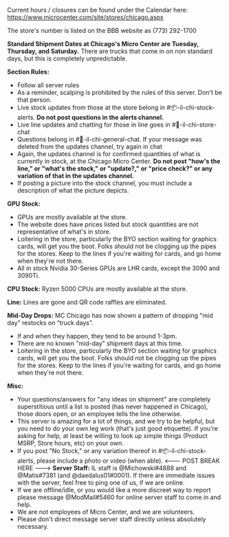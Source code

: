 Current hours / closures can be found under the Calendar here: https://www.microcenter.com/site/stores/chicago.aspx

The store's number is listed on the BBB website as (773) 292-1700

**Standard Shipment Dates at Chicago's Micro Center are Tuesday, Thursday, and Saturday.** There are trucks that come in on non standard days, but this is completely unpredictable.

**Section Rules:**
- Follow all server rules
- As a reminder, scalping is prohibited by the rules of this server. Don't be that person.
- Live stock updates from those at the store belong in #📦-il-chi-stock-alerts. **Do not post questions in the alerts channel.**
- Live line updates and chatting for those in line goes in #🧑-il-chi-store-chat 
- Questions belong in #💬-il-chi-general-chat. If your message was deleted from the updates channel, try again in chat
- Again, the updates channel is for confirmed quantities of what is currently in stock, at the Chicago Micro Center. **Do not post "how's the line," or "what's the stock," or "update?," or "price check?" or any variation of that in the updates channel.**
- If posting a picture into the stock channel, you must include a description of what the picture depicts.

**GPU Stock:**
- GPUs are mostly available at the store.
- The website does have prices listed but stock quantities are not representative of what's in store.
- Loitering in the store, particularly the BYO section waiting for graphics cards, will get you the boot. Folks should not be clogging up the pipes for the stores. Keep to the lines if you're waiting for cards, and go home when they're not there.
- All in stock Nvidia 30-Series GPUs are LHR cards, except the 3090 and 3090Ti.

**CPU Stock:**
Ryzen 5000 CPUs are mostly available at the store.

**Line:**
Lines are gone and QR code raffles are eliminated.

**Mid-Day Drops:**
MC Chicago has now shown a pattern of dropping "mid day" restocks on “truck days”. 
- If and when they happen, they tend to be around 1-3pm. 
- There are no known "mid-day" shipment days at this time.
- Loitering in the store, particularly the BYO section waiting for graphics cards, will get you the boot. Folks should not be clogging up the pipes for the stores. Keep to the lines if you're waiting for cards, and go home when they're not there.

**Misc:**
- Your questions/answers for "any ideas on shipment" are completely superstitious until a list is posted (has never happened in Chicago), those doors open, or an employee tells the line otherwise.
- This server is amazing for a lot of things, and we try to be helpful, but you need to do your own leg work (that's just good etiquette). If you're asking for help, at least be willing to look up simple things (Product MSRP, Store hours, etc) on your own.
- If you post "No Stock," or any variation thereof in #📦-il-chi-stock-alerts, please include a photo or video (when able).
<--- POST BREAK HERE --->
**Server Staff:**
IL staff is @Michowski#4888 and @Matis#7381 (and @daedalus01#0001). If there are immediate issues with the server, feel free to ping one of us, if we are online. 
- If we are offline/idle, or you would like a more discreet way to report please message @ModMail#5460 for online server staff to come in and help. 
- We are not employees of Micro Center, and we are volunteers.
- Please don't direct message server staff directly unless absolutely necessary.